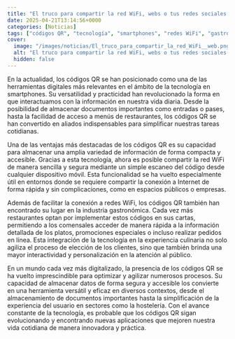 ```yaml
---
title: "El truco para compartir la red WiFi, webs o tus redes sociales está en un simple código QR"
date: 2025-04-21T13:14:56+0000
categories: [Noticias]
tags: ["códigos QR", "tecnología", "smartphones", "redes WiFi", "gastronomía", "experiencia del usuario", "hostelería."]
cover:
  image: "/images/noticias/El_truco_para_compartir_la_red_WiFi__web.png"
  alt: "El truco para compartir la red WiFi, webs o tus redes sociales está en un simple código QR"
  hidden: false
---
```


En la actualidad, los códigos QR se han posicionado como una de las herramientas digitales más relevantes en el ámbito de la tecnología en smartphones. Su versatilidad y practicidad han revolucionado la forma en que interactuamos con la información en nuestra vida diaria. Desde la posibilidad de almacenar documentos importantes como entradas o pases, hasta la facilidad de acceso a menús de restaurantes, los códigos QR se han convertido en aliados indispensables para simplificar nuestras tareas cotidianas.

Una de las ventajas más destacadas de los códigos QR es su capacidad para almacenar una amplia variedad de información de forma compacta y accesible. Gracias a esta tecnología, ahora es posible compartir la red WiFi de manera sencilla y segura mediante un simple escaneo del código desde cualquier dispositivo móvil. Esta funcionalidad se ha vuelto especialmente útil en entornos donde se requiere compartir la conexión a Internet de forma rápida y sin complicaciones, como en espacios públicos o empresas.

Además de facilitar la conexión a redes WiFi, los códigos QR también han encontrado su lugar en la industria gastronómica. Cada vez más restaurantes optan por implementar estos códigos en sus cartas, permitiendo a los comensales acceder de manera rápida a la información detallada de los platos, promociones especiales o incluso realizar pedidos en línea. Esta integración de la tecnología en la experiencia culinaria no solo agiliza el proceso de elección de los clientes, sino que también brinda una mayor interactividad y personalización en la atención al público.

En un mundo cada vez más digitalizado, la presencia de los códigos QR se ha vuelto imprescindible para optimizar y agilizar numerosos procesos. Su capacidad de almacenar datos de forma segura y accesible los convierte en una herramienta versátil y eficaz en diversos contextos, desde el almacenamiento de documentos importantes hasta la simplificación de la experiencia del usuario en sectores como la hostelería. Con el avance constante de la tecnología, es probable que los códigos QR sigan evolucionando y encontrando nuevas aplicaciones que mejoren nuestra vida cotidiana de manera innovadora y práctica.
